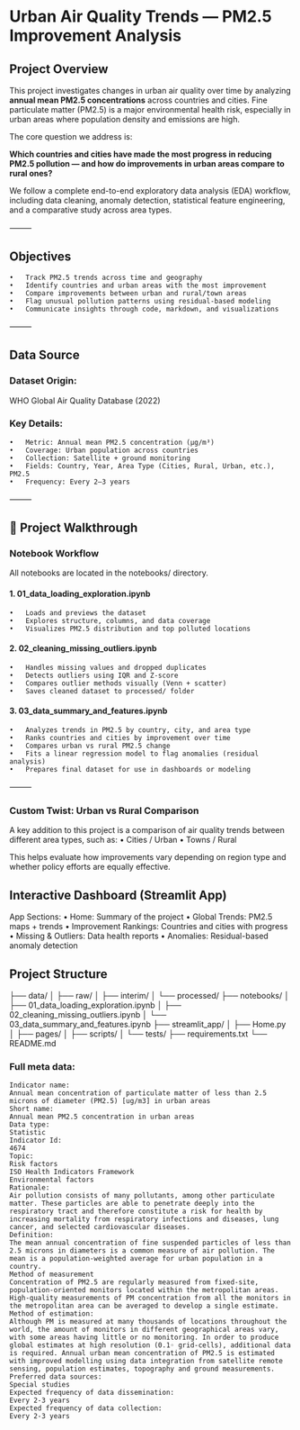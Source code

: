 # Urban Air Quality Trends — PM2.5 Improvement Analysis



## **Project Overview**

This project investigates changes in urban air quality over time by analyzing **annual mean PM2.5 concentrations** across countries and cities. Fine particulate matter (PM2.5) is a major environmental health risk, especially in urban areas where population density and emissions are high.

The core question we address is:

**Which countries and cities have made the most progress in reducing PM2.5 pollution — and how do improvements in urban areas compare to rural ones?**

We follow a complete end-to-end exploratory data analysis (EDA) workflow, including data cleaning, anomaly detection, statistical feature engineering, and a comparative study across area types.

⸻

## Objectives
	•	Track PM2.5 trends across time and geography
	•	Identify countries and urban areas with the most improvement
	•	Compare improvements between urban and rural/town areas
	•	Flag unusual pollution patterns using residual-based modeling
	•	Communicate insights through code, markdown, and visualizations

⸻

## Data Source

### Dataset Origin:
WHO Global Air Quality Database (2022)

### Key Details:
	•	Metric: Annual mean PM2.5 concentration (µg/m³)
	•	Coverage: Urban population across countries
	•	Collection: Satellite + ground monitoring
	•	Fields: Country, Year, Area Type (Cities, Rural, Urban, etc.), PM2.5
	•	Frequency: Every 2–3 years

⸻
## 🔬 Project Walkthrough


### Notebook Workflow

All notebooks are located in the notebooks/ directory.

#### 1. 01_data_loading_exploration.ipynb
	•	Loads and previews the dataset
	•	Explores structure, columns, and data coverage
	•	Visualizes PM2.5 distribution and top polluted locations

#### 2. 02_cleaning_missing_outliers.ipynb
	•	Handles missing values and dropped duplicates
	•	Detects outliers using IQR and Z-score
	•	Compares outlier methods visually (Venn + scatter)
	•	Saves cleaned dataset to processed/ folder

#### 3. 03_data_summary_and_features.ipynb
	•	Analyzes trends in PM2.5 by country, city, and area type
	•	Ranks countries and cities by improvement over time
	•	Compares urban vs rural PM2.5 change
	•	Fits a linear regression model to flag anomalies (residual analysis)
	•	Prepares final dataset for use in dashboards or modeling

⸻

### Custom Twist: Urban vs Rural Comparison

A key addition to this project is a comparison of air quality trends between different area types, such as:
	•	Cities / Urban 
	•	Towns / Rural 

This helps evaluate how improvements vary depending on region type and whether policy efforts are equally effective.
## Interactive Dashboard (Streamlit App)

App Sections:
	•	Home: Summary of the project
	•	Global Trends: PM2.5 maps + trends
	•	Improvement Rankings: Countries and cities with progress
	•	Missing & Outliers: Data health reports
	•	Anomalies: Residual-based anomaly detection

## Project Structure

├── data/
│   ├── raw/
│   ├── interim/
│   └── processed/
├── notebooks/
│   ├── 01_data_loading_exploration.ipynb
│   ├── 02_cleaning_missing_outliers.ipynb
│   └── 03_data_summary_and_features.ipynb
├── streamlit_app/
│   ├── Home.py
│   ├── pages/
│   ├── scripts/
│   └── tests/
├── requirements.txt
└── README.md



### Full meta data:
```
Indicator name:
Annual mean concentration of particulate matter of less than 2.5 microns of diameter (PM2.5) [ug/m3] in urban areas
Short name:
Annual mean PM2.5 concentration in urban areas
Data type:
Statistic
Indicator Id:
4674
Topic:
Risk factors
ISO Health Indicators Framework
Environmental factors
Rationale:
Air pollution consists of many pollutants, among other particulate matter. These particles are able to penetrate deeply into the respiratory tract and therefore constitute a risk for health by increasing mortality from respiratory infections and diseases, lung cancer, and selected cardiovascular diseases.
Definition:
The mean annual concentration of fine suspended particles of less than 2.5 microns in diameters is a common measure of air pollution. The mean is a population-weighted average for urban population in a country.
Method of measurement
Concentration of PM2.5 are regularly measured from fixed-site,  population-oriented monitors located within the metropolitan areas. High-quality measurements of PM concentration from all the monitors in the metropolitan area can be averaged to develop a single estimate.  
Method of estimation:
Although PM is measured at many thousands of locations throughout the world, the amount of monitors in different geographical areas vary, with some areas having little or no monitoring. In order to produce global estimates at high resolution (0.1◦ grid‐cells), additional data is required. Annual urban mean concentration of PM2.5 is estimated with improved modelling using data integration from satellite remote sensing, population estimates, topography and ground measurements.
Preferred data sources:
Special studies
Expected frequency of data dissemination:
Every 2-3 years
Expected frequency of data collection:
Every 2-3 years
```